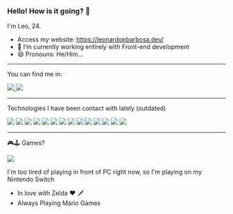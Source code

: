 ### Hello! How is it going? 👋

I'm Leo, 24.

-  Access my website: https://leonardopbarbosa.dev/
- 🔭 I’m currently working entirely with Front-end development
- 😄 Pronouns: He/Him...

<hr/>

You can find me in:

<a href="https://www.linkedin.com/in/leonardobarbosacp/" target="_blank">
  <img src="https://img.shields.io/badge/LinkedIn-0077B5?style=for-the-badge&logo=linkedin&logoColor=white" />
</a>

<a href="https://github.com/leoobarbosa2/leoobarbosa2">
  <img src="https://img.shields.io/badge/GitHub-100000?style=for-the-badge&logo=github&logoColor=white" />
</a>

<hr />

Technologies I have been contact with lately (outdated)

 <span>
  <img  src="https://img.shields.io/badge/HTML-239120?style=for-the-badge&logo=html5&logoColor=white" />
 <img src="https://img.shields.io/badge/CSS-239120?&style=for-the-badge&logo=css3&logoColor=white" />
 <img src="https://img.shields.io/badge/JavaScript-F7DF1E?style=for-the-badge&logo=javascript&logoColor=black" />
 <img src="https://img.shields.io/badge/Node.js-43853D?style=for-the-badge&logo=node.js&logoColor=white" />
 <img src="https://img.shields.io/badge/TypeScript-007ACC?style=for-the-badge&logo=typescript&logoColor=white" />
 <img src="https://img.shields.io/badge/CSS3-1572B6?style=for-the-badge&logo=css3&logoColor=white" />
 <img src="https://img.shields.io/badge/HTML5-E34F26?style=for-the-badge&logo=html5&logoColor=white" />
 <img src="https://img.shields.io/badge/Sass-CC6699?style=for-the-badge&logo=sass&logoColor=white" />
 <img src="https://img.shields.io/badge/Markdown-000000?style=for-the-badge&logo=markdown&logoColor=white" />
 <img src="https://img.shields.io/badge/Express.js-404D59?style=for-the-badge" />
 <img src="https://img.shields.io/badge/React-20232A?style=for-the-badge&logo=react&logoColor=61DAFB" />
 <img src="https://img.shields.io/badge/React_Native-20232A?style=for-the-badge&logo=react&logoColor=61DAFB" />
 <img src="https://img.shields.io/badge/Redux-593D88?style=for-the-badge&logo=redux&logoColor=white" />
 <img src="https://img.shields.io/badge/React_Router-CA4245?style=for-the-badge&logo=react-router&logoColor=white" />
 </span>
 
<hr/>

🎮🕹 Games? <br/>

<img src="https://img.shields.io/badge/Nintendo_Switch-E60012?style=for-the-badge&logo=nintendo-switch&logoColor=white" />

<p>I'm too tired of playing in front of PC right now, so I'm playing on my Nintendo Switch</p>

- In love with Zelda ❤ 🗡️
- Always Playing Mario Games

